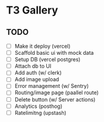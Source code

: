 # T3 Gallery

## TODO

- [ ] Make it deploy (vercel)
- [ ] Scaffold basic ui with mock data
- [ ] Setup DB (vercel postgres)
- [ ] Attach db to UI
- [ ] Add auth (w/ clerk)
- [ ] Add image upload
- [ ] Error management (w/ Sentry)
- [ ] Routing/image page (paallel route)
- [ ] Delete button (w/ Server actions)
- [ ] Analytics (posthog)
- [ ] Ratelimitng (upstash)